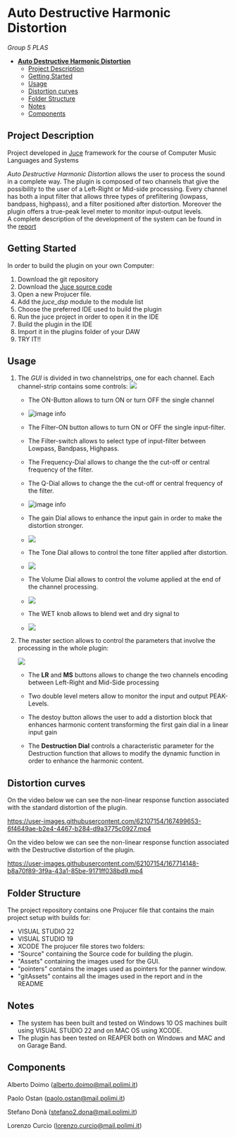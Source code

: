 # **Auto Destructive Harmonic Distortion**

 <em>Group 5 PLAS</em>

- [**Auto Destructive Harmonic Distortion**](#auto-destructive-harmonic-distortion)
  - [Project Description](#project-description)
  - [Getting Started](#getting-started)
  - [Usage](#usage)
  - [Distortion curves](#distortion-curves)
  - [Folder Structure](#folder-structure)
  - [Notes](#notes)
  - [Components](#components)

## Project Description

Project developed in [Juce](https://juce.com/) framework for the course of Computer Music Languages and Systems 
<!--
Granulands consists of a granular synthesizer that plays four different **Foley** sounds, all the generated through the <em>Granular Synthesis</em> technique. It also allows the user to manipulate their characteristics and to place them around the stereo spectrum.
A complete description of the development of the system can be found in the [report](https://github.com/polimi-cmls-22/group5-HW-SC-PLAS/blob/main/report1.pdf)
 -->
<em>Auto Destructive Harmonic Distortion</em> allows the user to process the sound in a complete way. The plugin is composed of two channels that give the possibility to the user of a Left-Right or Mid-side processing. Every channel has both a input filter that allows three types of prefiltering (lowpass, bandpass, highpass), and a filter positioned after distortion. Moreover the plugin offers a true-peak level meter to monitor input-output levels.  
A complete description of the development of the system can be found in the [report](https://github.com/polimi-cmls-22/group5-HW-SC-PLAS/blob/main/report1.pdf)

## Getting Started

In order to build the plugin on your own Computer:



1. Download the git repository
2. Download the [Juce source code](https://juce.com/get-juce)
3. Open a new Projucer file. 
4. Add the <em>juce_dsp</em> module to the module list
5. Choose the preferred IDE used to build the plugin
6. Run the juce project in order to open it in the IDE
7. Build the plugin in the IDE
8. Import it in the plugins folder of your DAW
9. TRY IT!! 



## Usage


1. The <em>GUI</em> is divided in two channelstrips, one for each channel. Each channel-strip contains some controls: 
  ![](./gitAssets/FullPlugin.PNG)
    

   
   * The ON-Button allows to turn ON or turn OFF the single channel
   * ![image info](./gitAssets/CHANNELON.PNG)
   

   * The Filter-ON button allows to turn ON or OFF the single input-filter.
   
   * The Filter-switch allows to select type of input-filter between Lowpass, Bandpass, Highpass.
   
   * The Frequency-Dial allows to change the the cut-off or central frequency of the filter. 
   
   * The Q-Dial allows to change the the cut-off or central frequency of the filter. 
   * ![image info](./gitAssets/FILTER.PNG)
   


   * The gain Dial allows to enhance the input gain in order to make the distortion stronger.
   * ![](./gitAssets/GAINDIAL.PNG)

   * The Tone Dial allows to control the tone filter applied after distortion.
   * ![](./gitAssets/TONE.PNG)
  
   * The Volume Dial allows to control the volume applied at the end of the channel processing.
   * ![](./gitAssets/VOLUME.PNG)
  
   * The WET knob allows to blend wet and dry signal to 
   * ![](./gitAssets/WET.PNG)


2. The master section allows to control the parameters that involve the processing in the whole plugin:

   ![](./gitAssets/MASTERCH.PNG)

   * The **LR** and **MS** buttons allows to change the two channels encoding between Left-Right and Mid-Side processing   

   * Two double level meters allow to monitor the input and output PEAK-Levels.
  
   * The destoy button allows the user to add a distortion block that enhances harmonic content transforming the first gain dial in a linear input gain

   * The **Destruction Dial** controls a characteristic parameter for the Destruction function that allows to modify the dynamic function in order to enhance the harmonic content. 

## Distortion curves

On the video below we can see the non-linear response function associated with the standard distortion of the plugin.


 https://user-images.githubusercontent.com/62107154/167499653-6f4649ae-b2e4-4467-b284-d9a3775c0927.mp4

On the video below we can see the non-linear response function associated with the Destructive distortion of the plugin.


 https://user-images.githubusercontent.com/62107154/167714148-b8a70f89-3f9a-43a1-85be-9171ff038bd9.mp4



## Folder Structure

The project repository contains one Projucer file that contains the main project setup with builds for:
* VISUAL STUDIO 22 
* VISUAL STUDIO 19
* XCODE
The projucer file stores two folders:
* "Source" containing the Source code for building the plugin.
* "Assets" containing the images used for the GUI.
* "pointers" contains the images used as pointers for the panner window.
* "gitAssets" contains all the images used in the report and in the README


## Notes

* The system has been built and tested on Windows 10 OS machines built using VISUAL STUDIO 22 and on MAC OS using XCODE.
* The plugin has been tested on REAPER both on Windows and MAC and on Garage Band. 

## Components 
Alberto Doimo (alberto.doimo@mail.polimi.it) </p>
Paolo Ostan (paolo.ostan@mail.polimi.it) </p>
Stefano Donà (stefano2.dona@mail.polimi.it) </p>
Lorenzo Curcio (lorenzo.curcio@mail.polimi.it) </p>
